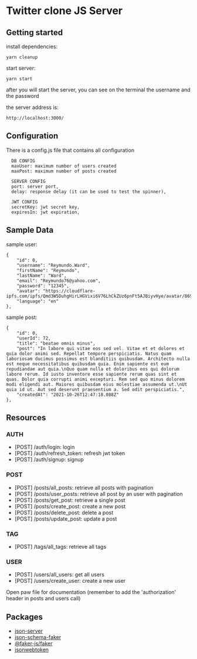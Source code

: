 # Twitter clone JS Server

## Getting started

install dependencies:

```
yarn cleanup
```

start server:

```
yarn start
```

after you will start the server, you can see on the terminal the username and the password

the server address is:

```
http://localhost:3000/
```

## Configuration

There is a config.js file that contains all configuration

```
  DB CONFIG
  maxUser: maximum number of users created
  maxPost: maximum number of posts created

  SERVER CONFIG
  port: server port,
  delay: response delay (it can be used to test the spinner),

  JWT CONFIG
  secretKey: jwt secret key,
  expiresIn: jwt expiration,
```

## Sample Data

sample user:

```
{
    "id": 0,
    "username": "Reymundo.Ward",
    "firstName": "Reymundo",
    "lastName": "Ward",
    "email": "Reymundo76@yahoo.com",
    "password": "12345",
    "avatar": "https://cloudflare-ipfs.com/ipfs/Qmd3W5DuhgHirLHGVixi6V76LhCkZUz6pnFt5AJBiyvHye/avatar/869.jpg"
    "language": "en"
},
```

sample post:

```
{
    "id": 0,
    "userId": 72,
    "title": "beatae omnis minus",
    "post": "In labore qui vitae eos sed vel. Vitae et et dolores et quia dolor animi sed. Repellat tempore perspiciatis. Natus quam laboriosam ducimus possimus est blanditiis quibusdam. Architecto nulla est neque necessitatibus quibusdam quia. Enim sapiente est eum repudiandae aut quia.\nQuo quam nulla et doloribus eos qui dolorum labore rerum. Id iusto inventore esse sapiente rerum quas sint et quas. Dolor quia corrupti animi excepturi. Rem sed quo minus dolorem modi eligendi aut. Maiores quibusdam eius molestiae assumenda ut.\nUt quia id ut. Aut sed deserunt praesentium a. Sed odit perspiciatis.",
    "createdAt": "2021-10-26T12:47:18.088Z"
},
```

## Resources

### AUTH

- [POST] /auth/login: login
- [POST] /auth/refresh_token: refresh jwt token
- [POST] /auth/signup: signup

### POST

- [POST] /posts/all_posts: retrieve all posts with pagination
- [POST] /posts/user_posts: retrieve all post by an user with pagination
- [POST] /posts/get_post: retrieve a single post
- [POST] /posts/create_post: create a new post
- [POST] /posts/delete_post: delete a post
- [POST] /posts/update_post: update a post

### TAG

- [POST] /tags/all_tags: retrieve all tags

### USER

- [POST] /users/all_users: get all users
- [POST] /users/create_user: create a new user

Open paw file for documentation (remember to add the 'authorization' header in posts and users call)

## Packages

- [json-server](https://github.com/typicode/json-server)
- [json-schema-faker](https://github.com/json-schema-faker/json-schema-faker)
- [@faker-js/faker](https://fakerjs.dev/guide/)
- [jsonwebtoken](https://github.com/auth0/node-jsonwebtoken)
